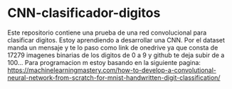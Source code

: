 # CNN-clasificador-digitos
Este repositorio contiene una prueba de una red convolucional para clasificar digitos. Estoy aprendiendo a desarrollar una CNN. Por el dataset manda un mensaje y te lo paso como link de onedrive ya que consta de 17279 imagenes binarias de los digitos de 0 a 9 y github te deja subir de a 100...
Para programacion m estoy basando en la siguiente pagina: https://machinelearningmastery.com/how-to-develop-a-convolutional-neural-network-from-scratch-for-mnist-handwritten-digit-classification/
